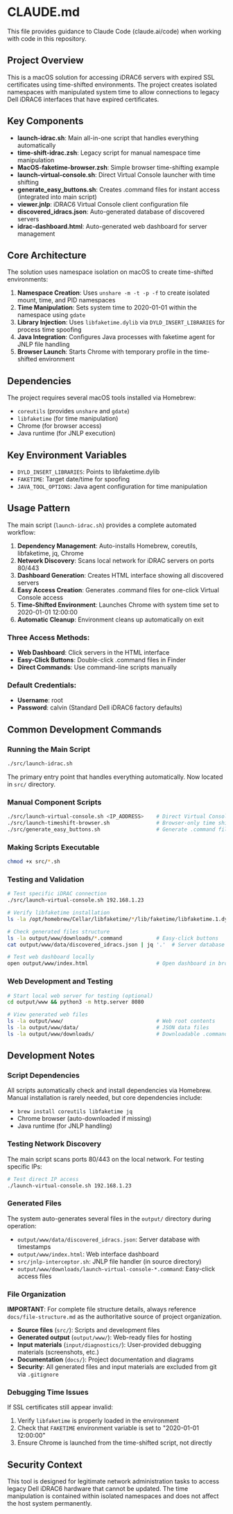# CLAUDE.md

This file provides guidance to Claude Code (claude.ai/code) when working with code in this repository.

## Project Overview

This is a macOS solution for accessing iDRAC6 servers with expired SSL certificates using time-shifted environments. The project creates isolated namespaces with manipulated system time to allow connections to legacy Dell iDRAC6 interfaces that have expired certificates.

## Key Components

- **launch-idrac.sh**: Main all-in-one script that handles everything automatically
- **time-shift-idrac.zsh**: Legacy script for manual namespace time manipulation  
- **MacOS-faketime-browser.zsh**: Simple browser time-shifting example
- **launch-virtual-console.sh**: Direct Virtual Console launcher with time shifting
- **generate_easy_buttons.sh**: Creates .command files for instant access (integrated into main script)
- **viewer.jnlp**: iDRAC6 Virtual Console client configuration file
- **discovered_idracs.json**: Auto-generated database of discovered servers
- **idrac-dashboard.html**: Auto-generated web dashboard for server management

## Core Architecture

The solution uses namespace isolation on macOS to create time-shifted environments:

1. **Namespace Creation**: Uses `unshare -m -t -p -f` to create isolated mount, time, and PID namespaces
2. **Time Manipulation**: Sets system time to 2020-01-01 within the namespace using `gdate`
3. **Library Injection**: Uses `libfaketime.dylib` via `DYLD_INSERT_LIBRARIES` for process time spoofing
4. **Java Integration**: Configures Java processes with faketime agent for JNLP file handling
5. **Browser Launch**: Starts Chrome with temporary profile in the time-shifted environment

## Dependencies

The project requires several macOS tools installed via Homebrew:

- `coreutils` (provides `unshare` and `gdate`)
- `libfaketime` (for time manipulation)
- Chrome (for browser access)
- Java runtime (for JNLP execution)

## Key Environment Variables

- `DYLD_INSERT_LIBRARIES`: Points to libfaketime.dylib
- `FAKETIME`: Target date/time for spoofing
- `JAVA_TOOL_OPTIONS`: Java agent configuration for time manipulation

## Usage Pattern

The main script (`launch-idrac.sh`) provides a complete automated workflow:

1. **Dependency Management**: Auto-installs Homebrew, coreutils, libfaketime, jq, Chrome
2. **Network Discovery**: Scans local network for iDRAC servers on ports 80/443
3. **Dashboard Generation**: Creates HTML interface showing all discovered servers
4. **Easy Access Creation**: Generates .command files for one-click Virtual Console access
5. **Time-Shifted Environment**: Launches Chrome with system time set to 2020-01-01 12:00:00
6. **Automatic Cleanup**: Environment cleans up automatically on exit

### Three Access Methods:
- **Web Dashboard**: Click servers in the HTML interface
- **Easy-Click Buttons**: Double-click .command files in Finder
- **Direct Commands**: Use command-line scripts manually

### Default Credentials:
- **Username**: root
- **Password**: calvin
(Standard Dell iDRAC6 factory defaults)

## Common Development Commands

### Running the Main Script
```bash
./src/launch-idrac.sh
```
The primary entry point that handles everything automatically. Now located in `src/` directory.

### Manual Component Scripts
```bash
./src/launch-virtual-console.sh <IP_ADDRESS>    # Direct Virtual Console access
./src/launch-timeshift-browser.sh               # Browser-only time shifting
./src/generate_easy_buttons.sh                  # Generate .command files
```

### Making Scripts Executable
```bash
chmod +x src/*.sh
```

### Testing and Validation
```bash
# Test specific iDRAC connection
./src/launch-virtual-console.sh 192.168.1.23

# Verify libfaketime installation
ls -la /opt/homebrew/Cellar/libfaketime/*/lib/faketime/libfaketime.1.dylib

# Check generated files structure
ls -la output/www/downloads/*.command           # Easy-click buttons
cat output/www/data/discovered_idracs.json | jq '.'  # Server database

# Test web dashboard locally
open output/www/index.html                      # Open dashboard in browser
```

### Web Development and Testing
```bash
# Start local web server for testing (optional)
cd output/www && python3 -m http.server 8080

# View generated web files
ls -la output/www/                              # Web root contents
ls -la output/www/data/                         # JSON data files
ls -la output/www/downloads/                    # Downloadable .command files
```

## Development Notes

### Script Dependencies
All scripts automatically check and install dependencies via Homebrew. Manual installation is rarely needed, but core dependencies include:
- `brew install coreutils libfaketime jq`
- Chrome browser (auto-downloaded if missing)
- Java runtime (for JNLP handling)

### Testing Network Discovery
The main script scans ports 80/443 on the local network. For testing specific IPs:
```bash
# Test direct IP access
./launch-virtual-console.sh 192.168.1.23
```

### Generated Files
The system auto-generates several files in the `output/` directory during operation:
- `output/www/data/discovered_idracs.json`: Server database with timestamps
- `output/www/index.html`: Web interface dashboard
- `src/jnlp-interceptor.sh`: JNLP file handler (in source directory)
- `output/www/downloads/launch-virtual-console-*.command`: Easy-click access files

### File Organization
**IMPORTANT**: For complete file structure details, always reference `docs/file-structure.md` as the authoritative source of project organization.

- **Source files** (`src/`): Scripts and development files
- **Generated output** (`output/www/`): Web-ready files for hosting  
- **Input materials** (`input/diagnostics/`): User-provided debugging materials (screenshots, etc.)
- **Documentation** (`docs/`): Project documentation and diagrams
- **Security**: All generated files and input materials are excluded from git via `.gitignore`

### Debugging Time Issues

If SSL certificates still appear invalid:

1. Verify `libfaketime` is properly loaded in the environment
2. Check that `FAKETIME` environment variable is set to "2020-01-01 12:00:00"
3. Ensure Chrome is launched from the time-shifted script, not directly

## Security Context

This tool is designed for legitimate network administration tasks to access legacy Dell iDRAC6 hardware that cannot be updated. The time manipulation is contained within isolated namespaces and does not affect the host system permanently.
